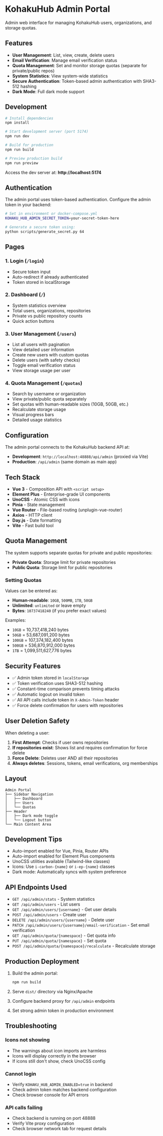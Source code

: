 # KohakuHub Admin Portal

Admin web interface for managing KohakuHub users, organizations, and storage quotas.

## Features

- **User Management**: List, view, create, delete users
- **Email Verification**: Manage email verification status
- **Quota Management**: Set and monitor storage quotas (separate for private/public repos)
- **System Statistics**: View system-wide statistics
- **Secure Authentication**: Token-based admin authentication with SHA3-512 hashing
- **Dark Mode**: Full dark mode support

## Development

```bash
# Install dependencies
npm install

# Start development server (port 5174)
npm run dev

# Build for production
npm run build

# Preview production build
npm run preview
```

Access the dev server at: **http://localhost:5174**

## Authentication

The admin portal uses token-based authentication. Configure the admin token in your backend:

```bash
# Set in environment or docker-compose.yml
KOHAKU_HUB_ADMIN_SECRET_TOKEN=your-secret-token-here

# Generate a secure token using:
python scripts/generate_secret.py 64
```

## Pages

### 1. Login (`/login`)
- Secure token input
- Auto-redirect if already authenticated
- Token stored in localStorage

### 2. Dashboard (`/`)
- System statistics overview
- Total users, organizations, repositories
- Private vs public repository counts
- Quick action buttons

### 3. User Management (`/users`)
- List all users with pagination
- View detailed user information
- Create new users with custom quotas
- Delete users (with safety checks)
- Toggle email verification status
- View storage usage per user

### 4. Quota Management (`/quotas`)
- Search by username or organization
- View private/public quota separately
- Set quotas with human-readable sizes (10GB, 50GB, etc.)
- Recalculate storage usage
- Visual progress bars
- Detailed usage statistics

## Configuration

The admin portal connects to the KohakuHub backend API at:
- **Development**: `http://localhost:48888/api/admin` (proxied via Vite)
- **Production**: `/api/admin` (same domain as main app)

## Tech Stack

- **Vue 3** - Composition API with `<script setup>`
- **Element Plus** - Enterprise-grade UI components
- **UnoCSS** - Atomic CSS with icons
- **Pinia** - State management
- **Vue Router** - File-based routing (unplugin-vue-router)
- **Axios** - HTTP client
- **Day.js** - Date formatting
- **Vite** - Fast build tool

## Quota Management

The system supports separate quotas for private and public repositories:

- **Private Quota**: Storage limit for private repositories
- **Public Quota**: Storage limit for public repositories

### Setting Quotas

Values can be entered as:
- **Human-readable**: `10GB`, `500MB`, `1TB`, `50GB`
- **Unlimited**: `unlimited` or leave empty
- **Bytes**: `10737418240` (if you prefer exact values)

Examples:
- `10GB` = 10,737,418,240 bytes
- `50GB` = 53,687,091,200 bytes
- `100GB` = 107,374,182,400 bytes
- `500GB` = 536,870,912,000 bytes
- `1TB` = 1,099,511,627,776 bytes

## Security Features

- ✅ Admin token stored in `localStorage`
- ✅ Token verification uses SHA3-512 hashing
- ✅ Constant-time comparison prevents timing attacks
- ✅ Automatic logout on invalid token
- ✅ All API calls include token in `X-Admin-Token` header
- ✅ Force delete confirmation for users with repositories

## User Deletion Safety

When deleting a user:

1. **First Attempt**: Checks if user owns repositories
2. **If repositories exist**: Shows list and requires confirmation for force delete
3. **Force Delete**: Deletes user AND all their repositories
4. **Always deletes**: Sessions, tokens, email verifications, org memberships

## Layout

```
Admin Portal
├── Sidebar Navigation
│   ├── Dashboard
│   ├── Users
│   └── Quotas
├── Header
│   ├── Dark mode toggle
│   └── Logout button
└── Main Content Area
```

## Development Tips

- Auto-import enabled for Vue, Pinia, Router APIs
- Auto-import enabled for Element Plus components
- UnoCSS utilities available (Tailwind-like classes)
- Icons: Use `i-carbon-{name}` or `i-ep-{name}` classes
- Dark mode: Automatically syncs with system preference

## API Endpoints Used

- `GET /api/admin/stats` - System statistics
- `GET /api/admin/users` - List users
- `GET /api/admin/users/{username}` - Get user details
- `POST /api/admin/users` - Create user
- `DELETE /api/admin/users/{username}` - Delete user
- `PATCH /api/admin/users/{username}/email-verification` - Set email verification
- `GET /api/admin/quota/{namespace}` - Get quota info
- `PUT /api/admin/quota/{namespace}` - Set quota
- `POST /api/admin/quota/{namespace}/recalculate` - Recalculate storage

## Production Deployment

1. Build the admin portal:
   ```bash
   npm run build
   ```

2. Serve `dist/` directory via Nginx/Apache

3. Configure backend proxy for `/api/admin` endpoints

4. Set strong admin token in production environment

## Troubleshooting

### Icons not showing
- The warnings about icon imports are harmless
- Icons will display correctly in the browser
- If icons still don't show, check UnoCSS config

### Cannot login
- Verify `KOHAKU_HUB_ADMIN_ENABLED=true` in backend
- Check admin token matches backend configuration
- Check browser console for API errors

### API calls failing
- Check backend is running on port 48888
- Verify Vite proxy configuration
- Check browser network tab for request details
